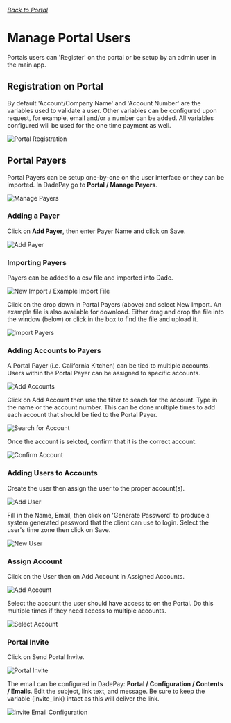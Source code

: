 [_Back to Portal_](https://github.com/DadeSystems/HelpDocumentation/Business_Portal.html)

# Manage Portal Users

Portals users can 'Register' on the portal or be setup by an admin user in the main app. 

## Registration on Portal 
By default 'Account/Company Name' and 'Account Number' are the variables used to validate a user. Other variables can be configured upon request, for example, email and/or a number can be added. All variables configured will be used for the one time payment as well. 

![Portal Registration](https://www.dropbox.com/s/8bocug9a49m3r4g/Portal%20-%20Registration.png?dl=1)

## Portal Payers

Portal Payers can be setup one-by-one on the user interface or they can be imported. In DadePay go to **Portal / Manage Payers**. 

![Manage Payers](https://www.dropbox.com/s/ifk7sxnmn9lo9n6/Portal%20-%20Manage%20Payers.png?dl=1)

### Adding a Payer

Click on **Add Payer**, then enter Payer Name and click on Save. 

![Add Payer](https://www.dropbox.com/s/x9mjadyzgxzepd6/Portal%20-%20Add%20Payer2.png?dl=1)

### Importing Payers

Payers can be added to a csv file and imported into Dade.

![New Import / Example Import File](https://www.dropbox.com/s/fxs76lic14no6r7/Portal%20-%20New%20Import.png?dl=1)

Click on the drop down in Portal Payers (above) and select New Import. An example file is also available for download. Either drag and drop the file into the window (below) or click in the box to find the file and upload it.

![Import Payers](https://www.dropbox.com/s/1ssne5bxwcjfhn9/Portal%20-%20Import%20Payers.png?dl=1)

### Adding Accounts to Payers

A Portal Payer (i.e. California Kitchen) can be tied to multiple accounts. Users within the Portal Payer can be assigned to specific accounts. 

![Add Accounts](https://www.dropbox.com/s/hiymaukqheixepf/Portal%20-%20Add%20Account.png?dl=1)

Click on Add Account then use the filter to seach for the account. Type in the name or the account number. This can be done multiple times to add each account that should be tied to the Portal Payer. 

![Search for Account](https://www.dropbox.com/s/q1mbwvobea0iq55/Portal%20-%20Search%20for%20Account.png?dl=1)

Once the account is selcted, confirm that it is the correct account. 

![Confirm Account](https://www.dropbox.com/s/x5lbqaws4exo3iu/Portal%20-%20Confirm%20Account.png?dl=1)

### Adding Users to Accounts

Create the user then assign the user to the proper account(s). 

![Add User](https://www.dropbox.com/s/ahnjc4bdclbilan/Portal%20-%20Add%20User.png?dl=1)

Fill in the Name, Email, then click on 'Generate Password' to produce a system generated password that the client can use to login. Select the user's time zone then click on Save.

![New User](https://www.dropbox.com/s/6yj665llg2c9q26/Portal%20-%20New%20User.png?dl=1)

### Assign Account

Click on the User then on Add Account in Assigned Accounts.

![Add Account](https://www.dropbox.com/s/9yy0grdlfz7bbfx/Portal%20-%20Add%20Account%20Assign%20Account.png?dl=1)

Select the account the user should have access to on the Portal. Do this multiple times if they need access to multiple accounts. 

![Select Account](https://www.dropbox.com/s/f8ipsdyjwzhbr8l/Portal%20-%20Select%20Account%20for%20User.png?dl=1)

### Portal Invite

Click on Send Portal Invite. 

![Portal Invite](https://www.dropbox.com/s/4p6v2gryd3wlh6v/Portal%20-%20Portal%20Invite.png?dl=1)

The email can be configured in DadePay: **Portal / Configuration / Contents / Emails**. Edit the subject, link text, and message. Be sure to keep the variable {invite_link} intact as this will deliver the link. 

![Invite Email Configuration](https://www.dropbox.com/s/ss8usb083oksj7c/Portal%20-%20Invite%20email%20config.png?dl=1)


